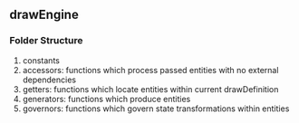 ## drawEngine

### Folder Structure

1. constants
2. accessors: functions which process passed entities with no external dependencies
3. getters: functions which locate entities within current drawDefinition
4. generators: functions which produce entities
5. governors: functions which govern state transformations within entities
